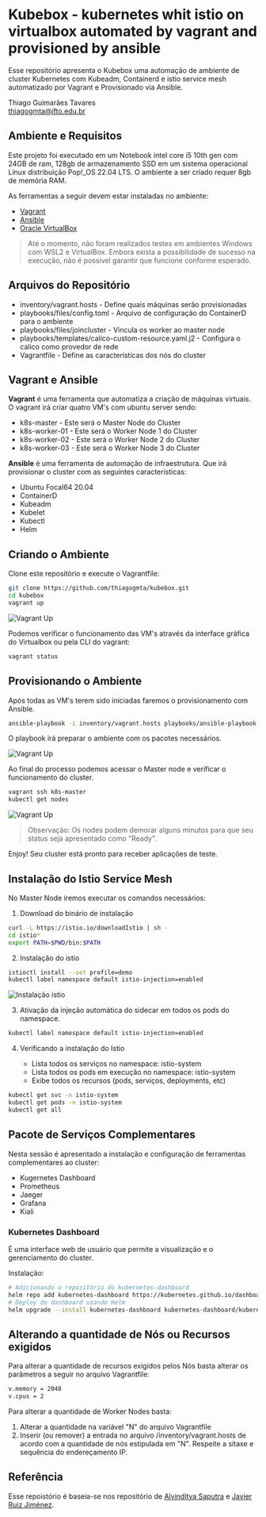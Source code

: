 # Kubebox - kubernetes whit istio on virtualbox automated by vagrant and provisioned by ansible

Esse repositório apresenta o Kubebox uma automação de ambiente de cluster Kubernetes com Kubeadm, Containerd e istio service mesh automatizado por Vagrant e Provisionado via Ansible.

Thiago Guimarães Tavares   
thiagogmta@ifto.edu.br

## Ambiente e Requisitos

Este projeto foi executado em um Notebook intel core i5 10th gen com 24GB de ram, 128gb de armazenamento SSD em um sistema operacional Linux distribuição Pop!_OS 22.04 LTS. O ambiente a ser criado requer 8gb de memória RAM.

As ferramentas a seguir devem estar instaladas no ambiente:

- [Vagrant](https://developer.hashicorp.com/vagrant/downloads)
- [Ansible](https://docs.ansible.com/ansible/latest/installation_guide/installation_distros.html)
- [Oracle VirtualBox](https://www.virtualbox.org/wiki/Downloads)

> Até o momento, não foram realizados testes em ambientes Windows com WSL2 e VirtualBox. Embora exista a possibilidade de sucesso na execução, não é possível garantir que funcione conforme esperado.

## Arquivos do Repositório

- inventory/vagrant.hosts - Define quais máquinas serão provisionadas
- playbooks/files/config.toml - Arquivo de configuração do ContainerD para o ambiente
- playbooks/files/joincluster - Vincula os worker ao master node
- playbooks/templates/calico-custom-resource.yaml.j2 - Configura o calico como provedor de rede
- Vagrantfile - Define as características dos nós do cluster

## Vagrant e Ansible

**Vagrant** é uma ferramenta que automatiza a criação de máquinas virtuais. O vagrant irá criar quatro VM's com ubuntu server sendo:
- k8s-master - Este será o Master Node do Cluster
- k8s-worker-01 - Este será o Worker Node 1 do Cluster
- k8s-worker-02 - Este será o Worker Node 2 do Cluster
- k8s-worker-03 - Este será o Worker Node 3 do Cluster

**Ansible** é uma ferramenta de automação de infraestrutura. Que irá provisionar o cluster com as seguintes características:

- Ubuntu Focal64 20.04
- ContainerD
- Kubeadm
- Kubelet
- Kubectl
- Helm

## Criando o Ambiente

Clone este repositório e execute o Vagrantfile:

```bash
git clone https://github.com/thiagogmta/kubebox.git
cd kubebox
vagrant up
```

![Vagrant Up](/img/kubebox.png)

Podemos verificar o funcionamento das VM's através da interface gráfica do Virtualbox ou pela CLI do vagrant:

```bash
vagrant status
```

## Provisionando o Ambiente

Após todas as VM's terem sido iniciadas faremos o provisionamento com Ansible.

```bash
ansible-playbook -i inventory/vagrant.hosts playbooks/ansible-playbook.yaml
```

O playbook irá preparar o ambiente com os pacotes necessários.

![Vagrant Up](/img/ansible.png)

Ao final do processo podemos acessar o Master node e verificar o funcionamento do cluster.

```bash
vagrant ssh k8s-master
kubectl get nodes
```

![Vagrant Up](/img/nodes.png)

> Observação: Os nodes podem demorar alguns minutos para que seu status seja apresentado como "Ready".

Enjoy! Seu cluster está pronto para receber aplicações de teste.

## Instalação do Istio Service Mesh

No Master Node iremos executar os comandos necessários:

1. Download do binário de instalação

```bash
curl -L https://istio.io/downloadIstio | sh -
cd istio*
export PATH=$PWD/bin:$PATH
```

2. Instalação do istio

```bash
istioctl install --set profile=demo
kubectl label namespace default istio-injection=enabled
```

![Instalação istio](/img/istio.png)

3. Ativação da injeção automática do sidecar em todos os pods do namespace.

```bash
kubectl label namespace default istio-injection=enabled
```

4. Verificando a instalação do Istio

    - Lista todos os serviços no  namespace: istio-system
    - Lista todos os pods em execução no namespace: istio-system
    - Exibe todos os recursos (pods, serviços, deployments, etc)

```bash
kubectl get svc -n istio-system
kubectl get pods -n istio-system
kubectl get all
```

## Pacote de Serviços Complementares

Nesta sessão é apresentado a instalação e configuração de ferramentas complementares ao cluster:

- Kugernetes Dashboard
- Prometheus
- Jaeger
- Grafana
- Kiali

### Kubernetes Dashboard

É uma interface web de usuário que permite a visualização e o gerenciamento do cluster.

Instalação:

```bash
# Adicionando o repositório do kubernetes-dashboard
helm repo add kubernetes-dashboard https://kubernetes.github.io/dashboard/
# Deploy do dashboard usando Helm
helm upgrade --install kubernetes-dashboard kubernetes-dashboard/kubernetes-dashboard --create-namespace --namespace kubernetes-dashboard
```

## Alterando a quantidade de Nós ou Recursos exigidos

Para alterar a quantidade de recursos exigidos pelos Nós basta alterar os parâmetros a seguir no arquivo Vagrantfile:

```bash
v.memory = 2048
v.cpus = 2
```

Para alterar a quantidade de Worker Nodes basta:
1. Alterar a quantidade na variável "N" do arquivo Vagrantfile
2. Inserir (ou remover) a entrada no arquivo /inventory/vagrant.hosts de acordo com a quantidade de nós estipulada em "N". Respeite a sitaxe e sequência do endereçamento IP.

## Referência

Esse repoistório é baseia-se nos repositório de [Alvinditya Saputra](https://github.com/piinalpin/home-lab-provisioning) e [Javier Ruiz Jiménez](https://github.com/itwonderlab/ansible-vbox-vagrant-kubernetes/tree/master).